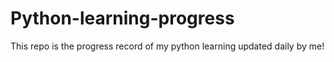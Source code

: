 # Python-learning-progress

This repo is the progress record of my python learning updated daily by me!
